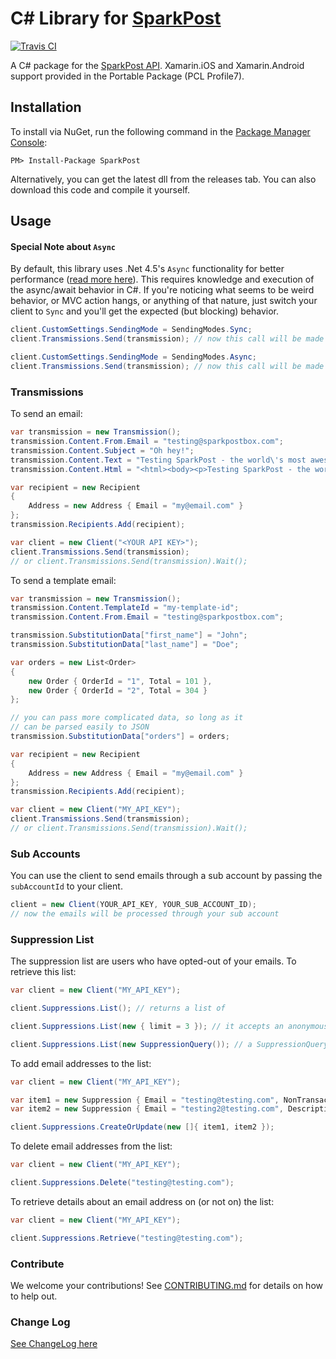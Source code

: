# C# Library for [SparkPost](https://www.sparkpost.com)

[![Travis CI](https://travis-ci.org/darrencauthon/csharp-sparkpost.svg?branch=master)](https://travis-ci.org/SparkPost/csharp-sparkpost)

A C# package for the [SparkPost API](https://developers.sparkpost.com/api). Xamarin.iOS and Xamarin.Android support provided in the Portable Package (PCL Profile7).

## Installation

To install via NuGet, run the following command in the [Package Manager Console](http://docs.nuget.org/consume/package-manager-console):

```
PM> Install-Package SparkPost
```

Alternatively, you can get the latest dll from the releases tab.  You can also download this code and compile it yourself.

## Usage

#### Special Note about ```Async```

By default, this library uses .Net 4.5's ```Async``` functionality for better performance  ([read more here](https://msdn.microsoft.com/en-us/library/hh191443.aspx)).  This requires knowledge and execution
of the async/await behavior in C#.  If you're noticing what seems to be weird behavior, or MVC action hangs,
or anything of that nature, just switch your client to ```Sync``` and you'll get the expected (but blocking) behavior.

```c#
client.CustomSettings.SendingMode = SendingModes.Sync;
client.Transmissions.Send(transmission); // now this call will be made synchronously

client.CustomSettings.SendingMode = SendingModes.Async;
client.Transmissions.Send(transmission); // now this call will be made asynchronously
```



### Transmissions

To send an email:

```c#
var transmission = new Transmission();
transmission.Content.From.Email = "testing@sparkpostbox.com";
transmission.Content.Subject = "Oh hey!";
transmission.Content.Text = "Testing SparkPost - the world\'s most awesomest email service!";
transmission.Content.Html = "<html><body><p>Testing SparkPost - the world\'s most awesomest email service!</p></body></html>";

var recipient = new Recipient
{
    Address = new Address { Email = "my@email.com" }
};
transmission.Recipients.Add(recipient);

var client = new Client("<YOUR API KEY>");
client.Transmissions.Send(transmission);
// or client.Transmissions.Send(transmission).Wait();

```

To send a template email:

```c#
var transmission = new Transmission();
transmission.Content.TemplateId = "my-template-id";
transmission.Content.From.Email = "testing@sparkpostbox.com";

transmission.SubstitutionData["first_name"] = "John";
transmission.SubstitutionData["last_name"] = "Doe";

var orders = new List<Order>
{
    new Order { OrderId = "1", Total = 101 },
    new Order { OrderId = "2", Total = 304 }
};

// you can pass more complicated data, so long as it
// can be parsed easily to JSON
transmission.SubstitutionData["orders"] = orders;

var recipient = new Recipient
{
    Address = new Address { Email = "my@email.com" }
};
transmission.Recipients.Add(recipient);

var client = new Client("MY_API_KEY");
client.Transmissions.Send(transmission);
// or client.Transmissions.Send(transmission).Wait();

```

### Sub Accounts

You can use the client to send emails through a sub account by passing the ```subAccountId``` to your client.

```c#
client = new Client(YOUR_API_KEY, YOUR_SUB_ACCOUNT_ID);
// now the emails will be processed through your sub account
```

### Suppression List

The suppression list are users who have opted-out of your emails.  To retrieve this list:

```c#
var client = new Client("MY_API_KEY");

client.Suppressions.List(); // returns a list of

client.Suppressions.List(new { limit = 3 }); // it accepts an anonymous type for filters

client.Suppressions.List(new SuppressionQuery()); // a SuppressionQuery is also allowed for typed help
```

To add email addresses to the list:

```c#
var client = new Client("MY_API_KEY");

var item1 = new Suppression { Email = "testing@testing.com", NonTransactional = true };
var item2 = new Suppression { Email = "testing2@testing.com", Description = "testing" };

client.Suppressions.CreateOrUpdate(new []{ item1, item2 });
```

To delete email addresses from the list:

```c#
var client = new Client("MY_API_KEY");

client.Suppressions.Delete("testing@testing.com");
```

To retrieve details about an email address on (or not on) the list:

```c#
var client = new Client("MY_API_KEY");

client.Suppressions.Retrieve("testing@testing.com");
```


### Contribute

We welcome your contributions!  See [CONTRIBUTING.md](CONTRIBUTING.md) for details on how to help out.

### Change Log

[See ChangeLog here](CHANGELOG.md)
